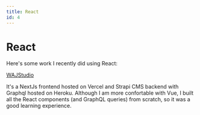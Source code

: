 ```yaml
---
title: React
id: 4
---
```


# **React**

Here's some work I recently did using React:

[WAJStudio](waj-frontend.vercel.app/)

It's a NextJs frontend hosted on Vercel and Strapi CMS backend with Graphql
hosted on Heroku. Although I am more confortable with Vue, I built all the React
components (and GraphQL queries) from scratch, so it was a good learning
experience.
